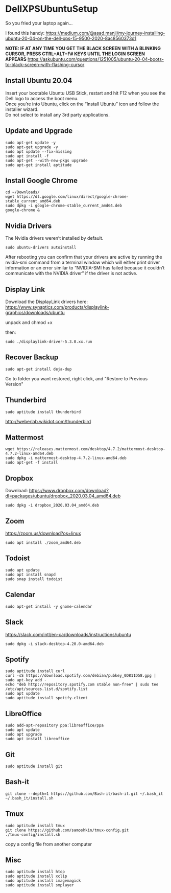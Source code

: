 # DellXPSUbuntuSetup
So you fried your laptop again...

I found this handy: https://medium.com/@asad.manji/my-journey-installing-ubuntu-20-04-on-the-dell-xps-15-9500-2020-8ac8560373d1

**NOTE: IF AT ANY TIME YOU GET THE BLACK SCREEN WITH A BLINKING CURSOR, PRESS CTRL+ALT+F# KEYS UNTIL THE LOGIN SCREEN APPEARS**
https://askubuntu.com/questions/1251005/ubuntu-20-04-boots-to-black-screen-with-flashing-cursor

## Install Ubuntu 20.04
Insert your bootable Ubuntu USB Stick, restart and hit F12 when you see the Dell logo to access the boot menu.  
Once you’re into Ubuntu, click on the “Install Ubuntu” icon and follow the installer wizard.  
Do not select to install any 3rd party applications.  

## Update and Upgrade
```console
sudo apt-get update -y
sudo apt-get upgrade -y
sudo apt update --fix-missing
sudo apt install -f
sudo apt-get --with-new-pkgs upgrade
sudo apt-get install aptitude
```

## Install Google Chrome
```console
cd ~/Downloads/
wget https://dl.google.com/linux/direct/google-chrome-stable_current_amd64.deb
sudo dpkg -i google-chrome-stable_current_amd64.deb
google-chrome &
```

## Nvidia Drivers
The Nvidia drivers weren’t installed by default.

```console
sudo ubuntu-drivers autoinstall
```
<!--
Add "nomodeset" next to "quiet splash" in /etc/default/grub

```console
sudo update-grub
```
-->

After rebooting you can confirm that your drivers are active by running the nvidia-smi command from a terminal window which will either print driver information or an error similar to “NVIDIA-SMI has failed because it couldn’t communicate with the NVIDIA driver” if the driver is not active.

## Display Link
<!-- 
https://github.com/AdnanHodzic/displaylink-debian

```console
sudo apt-get install git
cd ~/Downloads
git clone https://github.com/AdnanHodzic/displaylink-debian.git
cd displaylink-debian/ && sudo ./displaylink-debian.sh
```
-->

Download the DisplayLink drivers here:
https://www.synaptics.com/products/displaylink-graphics/downloads/ubuntu

unpack and chmod +x

then:

```console
sudo ./displaylink-driver-5.3.0.xx.run
```
## Recover Backup

```console
sudo apt-get install deja-dup
```
Go to folder you want restored, right click, and "Restore to Previous Version"

## Thunderbird

```console
sudo aptitude install thunderbird
```
http://weberlab.wikidot.com/thunderbird

## Mattermost

```console
wget https://releases.mattermost.com/desktop/4.7.2/mattermost-desktop-4.7.2-linux-amd64.deb
sudo dpkg -i mattermost-desktop-4.7.2-linux-amd64.deb
sudo apt-get -f install
```

## Dropbox

Download: https://www.dropbox.com/download?dl=packages/ubuntu/dropbox_2020.03.04_amd64.deb

```console
sudo dpkg -i dropbox_2020.03.04_amd64.deb
```

## Zoom

https://zoom.us/download?os=linux

```console
sudo apt install ./zoom_amd64.deb
```

## Todoist

```console
sudo apt update
sudo apt install snapd
sudo snap install todoist
```

## Calendar

```console
sudo apt-get install -y gnome-calendar
```

## Slack
https://slack.com/intl/en-ca/downloads/instructions/ubuntu

```console
sudo dpkg -i slack-desktop-4.20.0-amd64.deb
```
## Spotify

```console
sudo aptitude install curl
curl -sS https://download.spotify.com/debian/pubkey_0D811D58.gpg | sudo apt-key add -
echo "deb http://repository.spotify.com stable non-free" | sudo tee /etc/apt/sources.list.d/spotify.list
sudo apt update
sudo aptitude install spotify-client
```
## LibreOffice

```console
sudo add-apt-repository ppa:libreoffice/ppa
sudo apt update
sudo apt upgrade
sudo apt install libreoffice
```

## Git

```console
sudo aptitude install git
```

## Bash-it

```console
git clone --depth=1 https://github.com/Bash-it/bash-it.git ~/.bash_it
~/.bash_it/install.sh
```

## Tmux

```console
sudo aptitude install tmux 
git clone https://github.com/samoshkin/tmux-config.git
./tmux-config/install.sh
```
copy a config file from another computer

## Misc
```console
sudo aptitude install htop
sudo aptitude install xclip
sudo aptitude install imagemagick
sudo aptitude install smplayer
```

